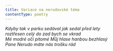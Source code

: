 ```yaml
---
title: Variace na nerudovské téma
contentType: poetry
---
```


<section>

_Kdyby tak v parku sedával jak sedal před lety  
roztřesen celý do zad bych se vkrad  
Mé modré oči pitomé Můj hlase hanbou bezhlasý  
Pane Nerudo máte nás trošku rád_

</section>
